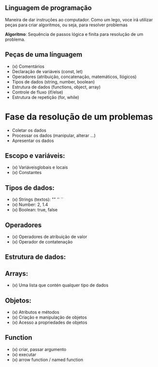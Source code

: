  ## Linguagem de programação

 Maneira de dar instruções ao computador.
 Como um lego, voce irá utilizar peças para criar algoritmos, ou seja, para resolver problemas

  **Algoritmo**: Sequência de passos lógica e finita para resolução de um problema.

  ## Peças de uma línguagem

  - (x) Comentários
  - Declaração de variáveis (const, let)
  - Operadores (atribuição, concatenação, matemáticos, llógicos)
  - Tipos de dados (string, number, boolean)
  - Estrutura de dados (functions, object, array)
  - Controle de fluxo (if/else)
  - Estrutura de repetição (for, while)

  # Fase da resolução de um problemas

  - Coletar os dados 
  - Processar os dados (manipular, alterar ...)
  - Apresentar os dados 

  ## Escopo e variáveis:
 
  - (x) Variáveisglobais e locais
  - (x) Constantes 

  ## Tipos de dados:

  - (x) Strings (textos): "" '' ``
  - (x) Number: 2, 1.4
  - (x) Boolean: true, false

  ## Operadores

  - (x) Operadores de atribuição de valor 
  - (x) Operador de contatenação

  ## Estrutura de dados:

  ## Arrays:

  - (x) Uma lista que contén qualquer tipo de dados

  ## Objetos:

  - (x) Atributos e métodos
  - (x) Criação e manipulação de objetos
  - (x) Acesso a propriedades de objetos

  ## Function
  - (x) criar, passar argumento
  - (x) executar
  - (x) arrow function / named function